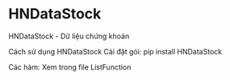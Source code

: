 # HNDataStock
HNDataStock - Dữ liệu chứng khoán

Cách sử dụng HNDataStock
Cài đặt gói: pip install HNDataStock

Các hàm: Xem trong file ListFunction
